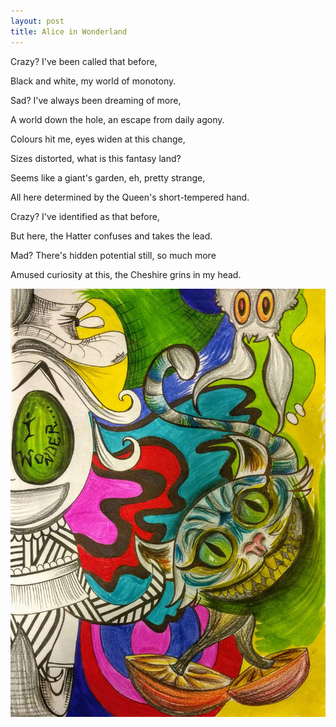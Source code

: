```yaml
---
layout: post
title: Alice in Wonderland
---
```


Crazy? I've been called that before,

Black and white, my world of monotony.

Sad? I've always been dreaming of more,

A world down the hole, an escape from daily agony.


Colours hit me, eyes widen at this change,

Sizes distorted, what is this fantasy land?

Seems like a giant's garden, eh, pretty strange,

All here determined by the Queen's short-tempered hand.


Crazy? I've identified as that before,

But here, the Hatter confuses and takes the lead.

Mad? There's hidden potential still, so much more

Amused curiosity at this, the Cheshire grins in my head.


![alice](/images/alice.jpg)
